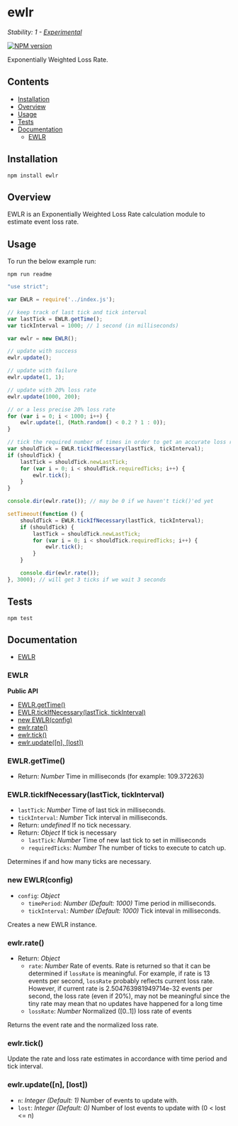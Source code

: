 # ewlr

_Stability: 1 - [Experimental](https://github.com/tristanls/stability-index#stability-1---experimental)_

[![NPM version](https://badge.fury.io/js/ewlr.png)](http://npmjs.org/package/ewlr)

Exponentially Weighted Loss Rate.

## Contents

  * [Installation](#installation)
  * [Overview](#overview)
  * [Usage](#usage)
  * [Tests](#tests)
  * [Documentation](#documentation)
    * [EWLR](#ewlr)

## Installation

    npm install ewlr

## Overview

EWLR is an Exponentially Weighted Loss Rate calculation module to estimate event loss rate.

## Usage

To run the below example run:

    npm run readme

```javascript
"use strict";

var EWLR = require('../index.js');

// keep track of last tick and tick interval
var lastTick = EWLR.getTime();
var tickInterval = 1000; // 1 second (in milliseconds)

var ewlr = new EWLR();

// update with success
ewlr.update();

// update with failure
ewlr.update(1, 1);

// update with 20% loss rate
ewlr.update(1000, 200);

// or a less precise 20% loss rate
for (var i = 0; i < 1000; i++) {
    ewlr.update(1, (Math.random() < 0.2 ? 1 : 0));
}

// tick the required number of times in order to get an accurate loss rate
var shouldTick = EWLR.tickIfNecessary(lastTick, tickInterval);
if (shouldTick) {
    lastTick = shouldTick.newLastTick;
    for (var i = 0; i < shouldTick.requiredTicks; i++) {
        ewlr.tick();
    }
}

console.dir(ewlr.rate()); // may be 0 if we haven't tick()'ed yet

setTimeout(function () {
    shouldTick = EWLR.tickIfNecessary(lastTick, tickInterval);
    if (shouldTick) {
        lastTick = shouldTick.newLastTick;
        for (var i = 0; i < shouldTick.requiredTicks; i++) {
            ewlr.tick();
        }
    }

    console.dir(ewlr.rate());
}, 3000); // will get 3 ticks if we wait 3 seconds

```

## Tests

    npm test

## Documentation

  * [EWLR](#ewlr-1)

### EWLR

**Public API**

  * [EWLR.getTime()](#ewlrgettime)
  * [EWLR.tickIfNecessary(lastTick, tickInterval)](#ewlrtickifnecessarylasttick-tickinterval)
  * [new EWLR(config)](#new-ewlrconfig)
  * [ewlr.rate()](#ewlrrate)
  * [ewlr.tick()](#ewlrtick)
  * [ewlr.update(\[n\], \[lost\])](#ewlrupdaten-lost)

### EWLR.getTime()

  * Return: _Number_ Time in milliseconds (for example: 109.372263)

### EWLR.tickIfNecessary(lastTick, tickInterval)

  * `lastTick`: _Number_ Time of last tick in milliseconds.
  * `tickInterval`: _Number_ Tick interval in milliseconds.
  * Return: _undefined_ If no tick necessary.
  * Return: _Object_ If tick is necessary
    * `lastTick`: _Number_ Time of new last tick to set in milliseconds
    * `requiredTicks`: _Number_ The number of ticks to execute to catch up.

Determines if and how many ticks are necessary.

### new EWLR(config)

  * `config`: _Object_
    * `timePeriod`: _Number_ _(Default: 1000)_ Time period in milliseconds.
    * `tickInterval`: _Number_ _(Default: 1000)_ Tick inteval in milliseconds.

Creates a new EWLR instance.

### ewlr.rate()

  * Return: _Object_
    * `rate`: _Number_ Rate of events. Rate is returned so that it can be determined if `lossRate` is meaningful. For example, if rate is 13 events per second, `lossRate` probably reflects current loss rate. However, if current rate is 2.504763981949714e-32 events per second, the loss rate (even if 20%), may not be meaningful since the tiny rate may mean that no updates have happened for a long time
    * `lossRate`: _Number_ Normalized ([0..1]) loss rate of events

Returns the event rate and the normalized loss rate.

### ewlr.tick()

Update the rate and loss rate estimates in accordance with time period and tick interval.

### ewlr.update([n], [lost])

  * `n`: _Integer_ _(Default: 1)_ Number of events to update with.
  * `lost`: _Integer_ _(Default: 0)_ Number of lost events to update with (0 < lost <= n)

